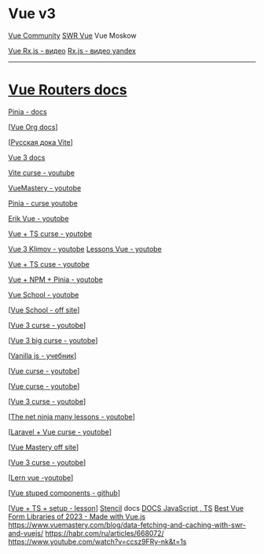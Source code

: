 # Vue v3

[Vue Community](https://vue-community.org/guide/)
[SWR Vue](https://docs-swrv.netlify.app/)
Vue Moskow

[Vue Rx.js - видео](https://www.youtube.com/watch?v=sgSV681n18I)
[Rx.js - видео yandex](https://www.youtube.com/watch?v=77UZsxGV7Cw&t=1577s)



-----

# [Vue Routers docs](https://router.vuejs.org/)

[Pinia - docs](https://pinia.vuejs.org/)

[[Vue Org docs](https://vuejs.org/)]

[[Русская дока Vite](https://vite-docs-ru.vercel.app/)]

[Vue 3 docs](https://v3.ru.vuejs.org/ru/guide/introduction.html)

[Vite curse - youtube](https://www.youtube.com/watch?v=SBtNHd7ZBn4&list=PL-FhWbGlJPfZg649Ukk5vPa4nUjHhQ6o3)

[VueMastery - youtobe](https://www.youtube.com/@VueMastery/videos)

[Pinia - curse youtobe](https://www.youtube.com/watch?v=u0B9dysw29A&list=PL4cUxeGkcC9hp28dYyYBy3xoOdoeNw-hD)

[Erik Vue - youtobe](https://www.youtube.com/@ProgramWithErik/videos)

[Vue + TS curse - youtobe](https://www.youtube.com/watch?v=JfI5PISLr9w&list=PLXCRVQoBC6506Vb5Zip04DQXp5Es-YpiP)

[Vue 3 Klimov - youtobe](https://www.youtube.com/@JavaScriptNinja/playlists)
[Lessons Vue - youtobe](https://www.youtube.com/@MakeAppswithDanny/videos)

[Vue + TS cuse - youtobe](https://www.youtube.com/@koderhq/playlists)

[Vue + NPM + Pinia - youtobe](https://www.youtube.com/@frontend-skills/playlists)


[Vue School - youtobe](https://www.youtube.com/@vueschool)

[[Vue School - off site](https://vueschool.io/)]

[[Vue 3 curse - youtobe](https://www.youtube.com/watch?v=hel0GmxeHyI&list=PLnKfPkeIekbb7X0TqmNNdX-CKOJaYNTpu)]

[[Vue 3 big curse - youtobe](https://www.youtube.com/@academind)]

[[Vanilla js - учебник](https://frontend-stuff.com/blog/tags/javascript/)]

[[Vue curse - youtobe](https://www.youtube.com/watch?v=DwhVtReIqQo&list=PLOjCcvKYFQgKqNqDBw8G2kLxFbrWYBqJ1&index=7)]

[[Vue curse - youtobe](https://www.youtube.com/@JohnKomarnicki/videos)]

[[Vue 3 curse - youtobe](https://www.youtube.com/watch?v=ccsz9FRy-nk&list=PLC3y8-rFHvwgeQIfSDtEGVvvSEPDkL_1f)]

[[The net ninja many lessons - youtobe](https://www.youtube.com/@NetNinja/featured)]

[[Laravel + Vue curse - youtobe](https://www.youtube.com/@laravelcreative/videos)]

[[Vue Mastery off site](https://www.vuemastery.com/)]

[[Vue 3 curse - youtobe](https://www.youtube.com/watch?v=v_I6jUPcbLs&list=PLjPfp4Ph3gBrn8h1ud8q12HSqfIQI202-)]

[[Lern vue -youtobe](https://www.youtube.com/@LearnVue)]

[[Vue stuped components - github](https://github.com/exbotanical/vue3-styled-components/tree/master/src)]

[[Vue + TS + setup - lesson](https://www.youtube.com/watch?v=p1eO5dZnp_Q)]
[Stencil](https://stenciljs.com/) docs
[DOCS JavaScript , TS](https://college.arthur-nesterenko.dev/javascript/for-loop)
[Best Vue Form Libraries of 2023 - Made with Vue.js](https://madewithvuejs.com/blog/best-vue-form-libraries)
https://www.vuemastery.com/blog/data-fetching-and-caching-with-swr-and-vuejs/
https://habr.com/ru/articles/668072/
https://www.youtube.com/watch?v=ccsz9FRy-nk&t=1s
